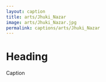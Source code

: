 ```yaml
---
layout: caption
title: arts/Jhuki_Nazar
image: arts/Jhuki_Nazar.jpg
permalink: captions/arts/Jhuki_Nazar
---
```

# Heading
Caption
